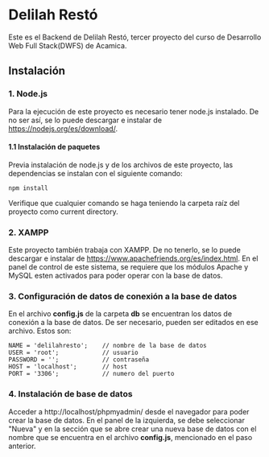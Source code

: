 # Delilah Restó
Este es el Backend de Delilah Restó, tercer proyecto del curso de Desarrollo Web Full Stack(DWFS) de Acamica.

## Instalación
### 1. Node.js
Para la ejecución de este proyecto es necesario tener node.js instalado. De no ser así, se lo puede descargar e instalar de https://nodejs.org/es/download/.

#### 1.1 Instalación de paquetes
Previa instalación de node.js y de los archivos de este proyecto, las dependencias se instalan con el siguiente comando:
```
npm install
```

Verifique que cualquier comando se haga teniendo la carpeta raíz del proyecto como current directory.
### 2. XAMPP
Este proyecto también trabaja con XAMPP. De no tenerlo, se lo puede descargar e instalar de https://www.apachefriends.org/es/index.html.
En el panel de control de este sistema, se requiere que los módulos Apache y MySQL esten activados para poder operar con la base de datos.
### 3. Configuración de datos de conexión a la base de datos
En el archivo **config.js** de la carpeta **db** se encuentran los datos de conexión a la base de datos. De ser necesario, pueden ser editados en ese archivo. Estos son:
```
NAME = 'delilahresto';    // nombre de la base de datos
USER = 'root';            // usuario
PASSWORD = '';            // contraseña
HOST = 'localhost';       // host
PORT = '3306';            // numero del puerto
```
### 4. Instalación de base de datos
Acceder a http://localhost/phpmyadmin/ desde el navegador para poder crear la base de datos. En el panel de la izquierda, se debe seleccionar "Nueva" y en la sección que se abre crear una nueva base de datos con el nombre que se encuentra en el archivo **config.js**, mencionado en el paso anterior.
